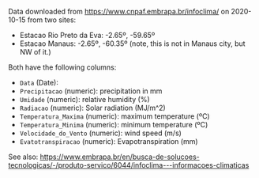 

Data downloaded from https://www.cnpaf.embrapa.br/infoclima/ on 2020-10-15 from two sites:

- Estacao Rio Preto da Eva: -2.65º, -59.65º
- Estacao Manaus: -2.65º, -60.35º (note, this is not in Manaus city, but NW of it.)

Both have the following columns:

- `Data` (Date):
- `Precipitacao` (numeric): precipitation in mm
- `Umidade` (numeric): relative humidity (%)
- `Radiacao` (numeric): Solar radiation (MJ/m^2)
- `Temperatura_Maxima` (numeric): maximum temperature (ºC)
- `Temperatura_Minima` (numeric): minimum temperature (ºC)
- `Velocidade_do_Vento` (numeric): wind speed (m/s)
- `Evatotranspiracao` (numeric): Evapotranspiration (mm)

See also: https://www.embrapa.br/en/busca-de-solucoes-tecnologicas/-/produto-servico/6044/infoclima---informacoes-climaticas